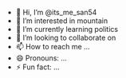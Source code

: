 - 👋 Hi, I’m @its_me_san54
- 👀 I’m interested in mountain
- 🌱 I’m currently learning politics
- 💞️ I’m looking to collaborate on 
- 📫 How to reach me ...
- 😄 Pronouns: ...
- ⚡ Fun fact: ...

<!---
itsmesan54/itsmesan54 is a ✨ special ✨ repository because its `README.md` (this file) appears on your GitHub profile.
You can click the Preview link to take a look at your changes.
--->
